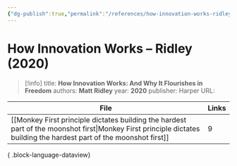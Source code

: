 ```yaml
---
{"dg-publish":true,"permalink":"/references/how-innovation-works-ridley-2020/"}
---
```



# How Innovation Works – Ridley (2020)

> [!info]
> title: **How Innovation Works: And Why It Flourishes in Freedom**
> authors: **Matt Ridley**
> year: **2020**
> publisher: Harper
> URL: 



| File                                                                                                                                                                    | Links |
| ----------------------------------------------------------------------------------------------------------------------------------------------------------------------- | ----- |
| [[Monkey First principle dictates building the hardest part of the moonshot first\|Monkey First principle dictates building the hardest part of the moonshot first]] | 9     |

{ .block-language-dataview}
